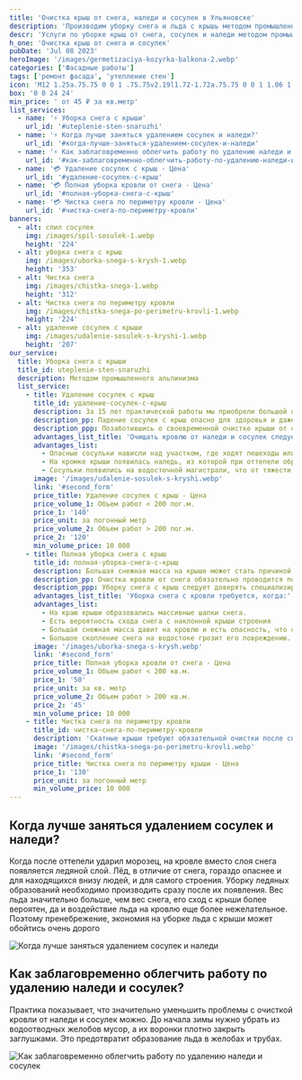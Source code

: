 ```yaml
---
title: 'Очистка крыш от снега, наледи и сосулек в Ульяновске'
description: 'Производим уборку снега и льда с крышь методом промышленного альпинизма.Разовый снегосброс и абонентское обслуживание. Цена от 45 ₽ за кв.метр. Звоните!'
descr: 'Услуги по уборке крыш от снега, сосулек и наледи методом промышленного альпинизма под ключ! Разовый снегосброс и абонентское обслуживание.'
h_one: 'Очистка крыш от снега и сосулек'
pubDate: 'Jul 08 2023'
heroImage: '/images/germetizaciya-kozyrka-balkona-2.webp'
categories: ['Фасадные работы']
tags: ['ремонт фасада', 'утепление стен']
icon: 'M12 1.25a.75.75 0 0 1 .75.75v2.19l1.72-1.72a.75.75 0 0 1 1.06 1.06l-2.78 2.78v4.391l3.802-2.195l1.018-3.798a.75.75 0 1 1 1.449.388l-.63 2.35l1.896-1.095a.75.75 0 0 1 .75 1.299L19.14 8.744l2.35.63a.75.75 0 0 1-.389 1.449l-3.798-1.018L13.5 12l3.802 2.195l3.798-1.018a.75.75 0 0 1 .388 1.45l-2.349.629l1.896 1.095a.75.75 0 1 1-.75 1.299l-1.896-1.095l.63 2.349a.75.75 0 0 1-1.449.388l-1.018-3.798L12.75 13.3v4.39l2.78 2.78a.75.75 0 1 1-1.06 1.061l-1.72-1.72V22a.75.75 0 0 1-1.5 0v-2.19l-1.72 1.72a.75.75 0 0 1-1.06-1.06l2.78-2.78v-4.391l-3.802 2.195l-1.018 3.798a.75.75 0 1 1-1.449-.388l.63-2.35l-1.896 1.096a.75.75 0 1 1-.75-1.3l1.896-1.094l-2.35-.63a.75.75 0 1 1 .389-1.448l3.798 1.017L10.5 12L6.698 9.805L2.9 10.823a.75.75 0 1 1-.388-1.45l2.349-.629L2.965 7.65a.75.75 0 0 1 .75-1.3L5.61 7.446l-.63-2.349a.75.75 0 0 1 1.45-.388l1.017 3.798L11.25 10.7V6.31L8.47 3.53a.75.75 0 0 1 1.06-1.06l1.72 1.72V2a.75.75 0 0 1 .75-.75Z'
box: '0 0 24 24'
min_price: ' от 45 ₽ за кв.метр'
list_services:
  - name: '⚡ Уборка снега с крыши'
    url_id: '#uteplenie-sten-snaruzhi'
  - name: '⚡ Когда лучше заняться удалением сосулек и наледи?'
    url_id: '#когда-лучше-заняться-удалением-сосулек-и-наледи'
  - name: '⚡ Как заблаговременно облегчить работу по удалению наледи и сосулек?'
    url_id: '#как-заблаговременно-облегчить-работу-по-удалению-наледи-и-сосулек'
  - name: '💳 Удаление сосулек с крыш - Цена'
    url_id: '#удаление-сосулек-с-крыш'
  - name: '💳 Полная уборка кровли от снега - Цена'
    url_id: '#полная-уборка-снега-с-крыш'
  - name: '💳 Чистка снега по периметру кровли - Цена'
    url_id: '#чистка-снега-по-периметру-кровли'
banners:
  - alt: спил сосулек
    img: /images/spil-sosulek-1.webp
    height: '224'
  - alt: уборка снега с крыш
    img: /images/uborka-snega-s-krysh-1.webp
    height: '353'
  - alt: Чистка снега
    img: /images/chistka-snega-1.webp
    height: '312'
  - alt: Чистка снега по периметру кровли
    img: /images/chistka-snega-po-perimetru-krovli-1.webp
    height: '224'
  - alt: удаление сосулек с крыши
    img: /images/udalenie-sosulek-s-kryshi-1.webp
    height: '207'
our_service:
  title: Уборка снега с крыши
  title_id: uteplenie-sten-snaruzhi
  description: Методом промышленного альпинизма
  list_service:
    - title: Удаление сосулек с крыш
      title_id: удаление-сосулек-с-крыш
      description: За 15 лет практической работы мы приобрели большой опыт по очистке крыш от наледи и сосулек.
      description_pp: Падение сосулек с крыш опасно для здоровья и даже жизни пешеходов, чревато повреждением автомобилей и другого имущества граждан. Поэтому необходимо следить за тем, чтобы они удалялись сразу после их появления. Такой работой профессионально занимаются промышленные альпинисты. Для этого они используют альпинистское снаряжение и специальное оборудование.
      description_ppp: Позаботившись о своевременной очистке крыши от сосулек и наледи, вы избежите несчастных случаев.
      advantages_list_title: 'Очищать кровлю от наледи и сосулек следует, когда:'
      advantages_list:
        - Опасные сосульки нависли над участком, где ходят пешеходы или ездят автомобили.
        - На кромке крыши появилась наледь, из которой при оттепели образуются сосульки.
        - Сосульки появились на водосточной магистрали, что от тяжести может привести к ее отрыву.
      image: '/images/udalenie-sosulek-s-kryshi.webp'
      link: '#second_form'
      price_title: Удаление сосулек с крыш - Цена
      price_volume_1: Объем работ < 200 пог.м.
      price_1: '140'
      price_unit: за погонный метр
      price_volume_2: Объем работ > 200 пог.м.
      price_2: '120'
      min_volume_price: 10 000
    - title: Полная уборка снега с крыш
      title_id: полная-уборка-снега-с-крыш
      description: Большая снежная масса на крыше может стать причиной повреждения кровельной конструкции. Стропила могут не выдержать большой нагрузки, а покрытие - прогнуться, что чревато протечками.
      description_pp: Очистка кровли от снега обязательно проводится после обильных осадков и с приходом весны. При своевременной его уборке наледи и сосулек не будет.
      description_ppp: Уборку снега с крыш следует доверять специализированным компаниям, которые используют в работе промышленный альпинизм. Только профессионалы могут гарантировать безопасную для людей и строения работу по очистке кровли.
      advantages_list_title: 'Уборка снега с кровли требуется, когда:'
      advantages_list:
        - На краю крыши образовались массивные шапки снега.
        - Есть вероятность схода снега с наклонной крыши строения
        - Большая снежная масса давит на кровлю и есть опасность, что стропильная конструкция может не выдержать чрезмерной нагрузки.
        - Большое скопление снега на водостоке грозит его повреждению.
      image: '/images/uborka-snega-s-krysh.webp'
      link: '#second_form'
      price_title: Полная уборка кровли от снега - Цена
      price_volume_1: Объем работ < 200 кв.м.
      price_1: '50'
      price_unit: за кв. метр
      price_volume_2: Объем работ > 200 кв.м.
      price_2: '45'
      min_volume_price: 10 000
    - title: Чистка снега по периметру кровли
      title_id: чистка-снега-по-периметру-кровли
      description: 'Скатные крыши требуют обязательной очистки после снегопада на расстояние не менее полутора-двух метров от края. После обильных осадков необходима полная уборка снега, так как при оттепели снежная масса сползёт к краю крыши снова, что может создать опасность для прохожих и привести к появлению сосулек и наледи.'
      image: '/images/chistka-snega-po-perimetru-krovli.webp'
      link: '#second_form'
      price_title: Чистка снега по периметру крыши - Цена
      price_1: '130'
      price_unit: за погонный метр
      min_volume_price: 10 000
---
```


## Когда лучше заняться удалением сосулек и наледи?

Когда после оттепели ударил морозец, на кровле вместо слоя снега появляется ледяной слой. Лёд, в отличие от снега, гораздо опаснее и для находящихся внизу людей, и для самого строения. Уборку ледяных образований необходимо производить сразу после их появления. Вес льда значительно больше, чем вес снега, его сход с крыши более вероятен, да и воздействие льда на кровлю еще более нежелательное. Поэтому пренебрежение, экономия на уборке льда с крыши может обойтись очень дорого

![Когда лучше заняться удалением сосулек и наледи](/images/kogda-luchshe-zanyatsya-udaleniem-sosulek-i-naledi.webp)

## Как заблаговременно облегчить работу по удалению наледи и сосулек?

Практика показывает, что значительно уменьшить проблемы с очисткой кровли от наледи и сосулек можно. До начала зимы нужно убрать из водоотводных желобов мусор, а их воронки плотно закрыть заглушками. Это предотвратит образование льда в желобах и трубах.

![Как заблаговременно облегчить работу по удалению наледи и сосулек](/images/kak-zablagovremenno-oblegchit-rabotu-po-udaleniyu-naledi-i-sosulek.webp)
